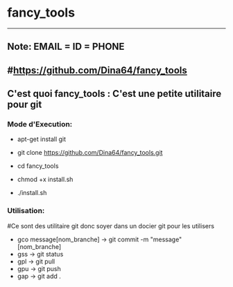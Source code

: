 # fancy_tools

----------------------------
Note: EMAIL = ID = PHONE
----------------------------
#https://github.com/Dina64/fancy_tools
--------------------------------------------------------------
C'est quoi fancy_tools :  C'est une petite utilitaire pour git
--------------------------------------------------------------

<h3> Mode d'Execution: </h3>

* apt-get install git

* git clone https://github.com/Dina64/fancy_tools.git

* cd fancy_tools

* chmod +x install.sh

* ./install.sh

<h3> Utilisation: </h3>

#Ce sont des utilitaire git donc soyer dans un docier git pour les utilisers

* gco message[nom_branche]    ->    git commit -m "message" [nom_branche]
* gss                         ->    git status
* gpl                         ->    git pull
* gpu                         ->    git push
* gap                         ->    git add .

 
